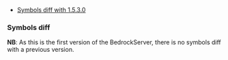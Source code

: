 * [Symbols diff with 1.5.3.0](#symbols-diff)





### Symbols diff

**NB**: As this is the first version of the BedrockServer, there is no symbols diff with a previous version.
